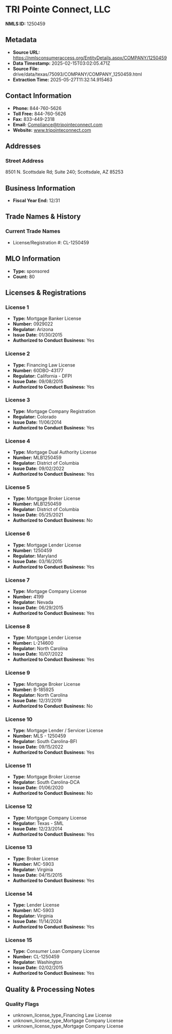 # TRI Pointe Connect, LLC

**NMLS ID:** 1250459

## Metadata
- **Source URL:** https://nmlsconsumeraccess.org/EntityDetails.aspx/COMPANY/1250459
- **Data Timestamp:** 2025-02-15T03:02:05.471Z
- **Source File:** drive/data/texas/75093/COMPANY/COMPANY_1250459.html
- **Extraction Time:** 2025-05-27T11:32:14.915463

## Contact Information
- **Phone:** 844-760-5626
- **Toll Free:** 844-760-5626
- **Fax:** 833-449-2318
- **Email:** Compliance@tripointeconnect.com
- **Website:** www.tripointeconnect.com

## Addresses
### Street Address
8501 N. Scottsdale Rd; Suite 240; Scottsdale, AZ 85253

## Business Information
- **Fiscal Year End:** 12/31

## Trade Names & History
### Current Trade Names
- License/Registration #: CL-1250459

## MLO Information
- **Type:** sponsored
- **Count:** 80

## Licenses & Registrations

### License 1
- **Type:** Mortgage Banker License
- **Number:** 0929022
- **Regulator:** Arizona
- **Issue Date:** 01/30/2015
- **Authorized to Conduct Business:** Yes

### License 2
- **Type:** Financing Law License
- **Number:** 60DBO-43177
- **Regulator:** California - DFPI
- **Issue Date:** 09/08/2015
- **Authorized to Conduct Business:** Yes

### License 3
- **Type:** Mortgage Company Registration
- **Regulator:** Colorado
- **Issue Date:** 11/06/2014
- **Authorized to Conduct Business:** Yes

### License 4
- **Type:** Mortgage Dual Authority License
- **Number:** MLB1250459
- **Regulator:** District of Columbia
- **Issue Date:** 09/02/2022
- **Authorized to Conduct Business:** Yes

### License 5
- **Type:** Mortgage Broker License
- **Number:** MLB1250459
- **Regulator:** District of Columbia
- **Issue Date:** 05/25/2021
- **Authorized to Conduct Business:** No

### License 6
- **Type:** Mortgage Lender License
- **Number:** 1250459
- **Regulator:** Maryland
- **Issue Date:** 03/16/2015
- **Authorized to Conduct Business:** Yes

### License 7
- **Type:** Mortgage Company License
- **Number:** 4199
- **Regulator:** Nevada
- **Issue Date:** 06/29/2015
- **Authorized to Conduct Business:** Yes

### License 8
- **Type:** Mortgage Lender License
- **Number:** L-214600
- **Regulator:** North Carolina
- **Issue Date:** 10/07/2022
- **Authorized to Conduct Business:** Yes

### License 9
- **Type:** Mortgage Broker License
- **Number:** B-185925
- **Regulator:** North Carolina
- **Issue Date:** 12/31/2019
- **Authorized to Conduct Business:** No

### License 10
- **Type:** Mortgage Lender / Servicer License
- **Number:** MLS - 1250459
- **Regulator:** South Carolina-BFI
- **Issue Date:** 09/15/2022
- **Authorized to Conduct Business:** Yes

### License 11
- **Type:** Mortgage Broker License
- **Regulator:** South Carolina-DCA
- **Issue Date:** 01/06/2020
- **Authorized to Conduct Business:** No

### License 12
- **Type:** Mortgage Company License
- **Regulator:** Texas - SML
- **Issue Date:** 12/23/2014
- **Authorized to Conduct Business:** Yes

### License 13
- **Type:** Broker License
- **Number:** MC-5903
- **Regulator:** Virginia
- **Issue Date:** 04/15/2015
- **Authorized to Conduct Business:** Yes

### License 14
- **Type:** Lender License
- **Number:** MC-5903
- **Regulator:** Virginia
- **Issue Date:** 11/14/2024
- **Authorized to Conduct Business:** Yes

### License 15
- **Type:** Consumer Loan Company License
- **Number:** CL-1250459
- **Regulator:** Washington
- **Issue Date:** 02/02/2015
- **Authorized to Conduct Business:** Yes

## Quality & Processing Notes
### Quality Flags
- unknown_license_type_Financing Law License
- unknown_license_type_Mortgage Company License
- unknown_license_type_Mortgage Company License
